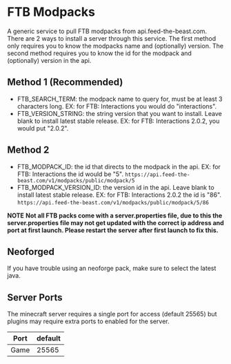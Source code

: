 # FTB Modpacks

A generic service to pull FTB modpacks from api.feed-the-beast.com.
There are 2 ways to install a server through this service.
The first method only requires you to know the modpacks name and (optionally) version.
The second method requires you to know the id for the modpack and (optionally) version in the api.

## Method 1 (Recommended)

- FTB_SEARCH_TERM: the modpack name to query for, must be at least 3 characters long.
  EX: for FTB: Interactions you would do "interactions".
- FTB_VERSION_STRING: the string version that you want to install. Leave blank to install latest stable release.
  EX: for FTB: Interactions 2.0.2, you would put "2.0.2".

## Method 2

- FTB_MODPACK_ID: the id that directs to the modpack in the api.
  EX: for FTB: Interactions the id would be "5". `https://api.feed-the-beast.com/v1/modpacks/public/modpack/5`
- FTB_MODPACK_VERSION_ID: the version id in the api. Leave blank to install latest stable release.
  EX: for FTB: Interactions 2.0.2 the id is "86". `https://api.feed-the-beast.com/v1/modpacks/public/modpack/5/86`

**NOTE**
**Not all FTB packs come with a server.properties file, due to this the server.properties file
may not get updated with the correct ip address and port at first launch.
Please restart the server after first launch to fix this.**

## Neoforged
If you have trouble using an neoforge pack, make sure to select the latest java.

## Server Ports

The minecraft server requires a single port for access (default 25565) but plugins may require extra ports to enabled for the server.

| Port  | default |
|-------|---------|
| Game  | 25565   |
